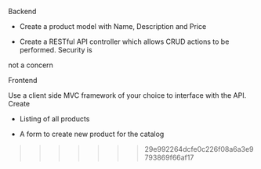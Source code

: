 
Backend

- Create a product model with Name, Description and Price

- Create a RESTful API controller which allows CRUD actions to be performed. Security is

not a concern

Frontend

Use a client side MVC framework of your choice to interface with the API. Create

- Listing of all products

- A form to create new product for the catalog
>>>>>>> 29e992264dcfe0c226f08a6a3e9793869f66af17
